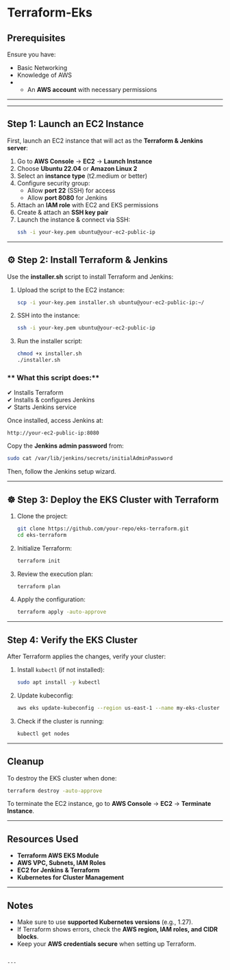# Terraform-Eks


##  Prerequisites  
Ensure you have:  
- Basic Networking
- Knowledge of AWS   
- - An **AWS account** with necessary permissions

---



---

##  Step 1: Launch an EC2 Instance  

First, launch an EC2 instance that will act as the **Terraform & Jenkins server**:  

1. Go to **AWS Console** → **EC2** → **Launch Instance**  
2. Choose **Ubuntu 22.04** or **Amazon Linux 2**  
3. Select an **instance type** (t2.medium or better)  
4. Configure security group:  
   - Allow **port 22** (SSH) for access  
   - Allow **port 8080** for Jenkins  
5. Attach an **IAM role** with EC2 and EKS permissions  
6. Create & attach an **SSH key pair**  
7. Launch the instance & connect via SSH:  
   ```sh
   ssh -i your-key.pem ubuntu@your-ec2-public-ip
   ```

---

## ⚙️ Step 2: Install Terraform & Jenkins  

Use the **installer.sh** script to install Terraform and Jenkins:  

1. Upload the script to the EC2 instance:  
   ```sh
   scp -i your-key.pem installer.sh ubuntu@your-ec2-public-ip:~/
   ```
2. SSH into the instance:  
   ```sh
   ssh -i your-key.pem ubuntu@your-ec2-public-ip
   ```
3. Run the installer script:  
   ```sh
   chmod +x installer.sh
   ./installer.sh
   ```

### ** What this script does:**  
✔ Installs Terraform  
✔ Installs & configures Jenkins  
✔ Starts Jenkins service  

Once installed, access Jenkins at:  
```
http://your-ec2-public-ip:8080
```
Copy the **Jenkins admin password** from:  
```sh
sudo cat /var/lib/jenkins/secrets/initialAdminPassword
```
Then, follow the Jenkins setup wizard.

---

## ☸️ Step 3: Deploy the EKS Cluster with Terraform  

1. Clone the project:  
   ```sh
   git clone https://github.com/your-repo/eks-terraform.git
   cd eks-terraform
   ```
2. Initialize Terraform:  
   ```sh
   terraform init
   ```
3. Review the execution plan:  
   ```sh
   terraform plan
   ```
4. Apply the configuration:  
   ```sh
   terraform apply -auto-approve
   ```

---

##  Step 4: Verify the EKS Cluster  

After Terraform applies the changes, verify your cluster:  

1. Install `kubectl` (if not installed):  
   ```sh
   sudo apt install -y kubectl
   ```
2. Update kubeconfig:  
   ```sh
   aws eks update-kubeconfig --region us-east-1 --name my-eks-cluster
   ```
3. Check if the cluster is running:  
   ```sh
   kubectl get nodes
   ```

---

##  Cleanup  

To destroy the EKS cluster when done:  
```sh
terraform destroy -auto-approve
```
To terminate the EC2 instance, go to **AWS Console** → **EC2** → **Terminate Instance**.

---

##  Resources Used  

- **Terraform AWS EKS Module**  
- **AWS VPC, Subnets, IAM Roles**  
- **EC2 for Jenkins & Terraform**  
- **Kubernetes for Cluster Management**  

---

##  Notes  

- Make sure to use **supported Kubernetes versions** (e.g., 1.27).  
- If Terraform shows errors, check the **AWS region, IAM roles, and CIDR blocks**.  
- Keep your **AWS credentials secure** when setting up Terraform.  


```

---

